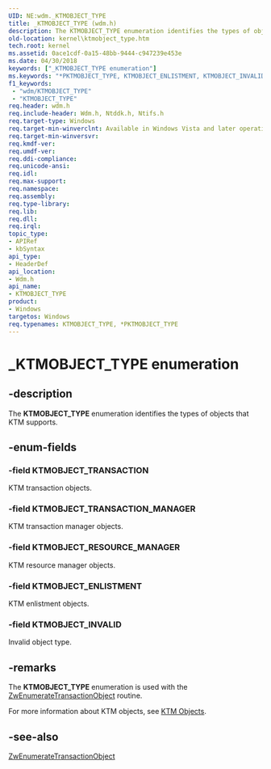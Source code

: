 ```yaml
---
UID: NE:wdm._KTMOBJECT_TYPE
title: _KTMOBJECT_TYPE (wdm.h)
description: The KTMOBJECT_TYPE enumeration identifies the types of objects that KTM supports.
old-location: kernel\ktmobject_type.htm
tech.root: kernel
ms.assetid: 0ace1cdf-0a15-48bb-9444-c947239e453e
ms.date: 04/30/2018
keywords: ["_KTMOBJECT_TYPE enumeration"]
ms.keywords: "*PKTMOBJECT_TYPE, KTMOBJECT_ENLISTMENT, KTMOBJECT_INVALID, KTMOBJECT_RESOURCE_MANAGER, KTMOBJECT_TRANSACTION, KTMOBJECT_TRANSACTION_MANAGER, KTMOBJECT_TYPE, KTMOBJECT_TYPE enumeration [Kernel-Mode Driver Architecture], PKTMOBJECT_TYPE, PKTMOBJECT_TYPE enumeration pointer [Kernel-Mode Driver Architecture], _KTMOBJECT_TYPE, kernel.ktmobject_type, ktm_ref_1f145c7b-775d-4d0f-b5cd-1e09f5c5b438.xml, wdm/KTMOBJECT_ENLISTMENT, wdm/KTMOBJECT_INVALID, wdm/KTMOBJECT_RESOURCE_MANAGER, wdm/KTMOBJECT_TRANSACTION, wdm/KTMOBJECT_TRANSACTION_MANAGER, wdm/KTMOBJECT_TYPE, wdm/PKTMOBJECT_TYPE"
f1_keywords:
 - "wdm/KTMOBJECT_TYPE"
 - "KTMOBJECT_TYPE"
req.header: wdm.h
req.include-header: Wdm.h, Ntddk.h, Ntifs.h
req.target-type: Windows
req.target-min-winverclnt: Available in Windows Vista and later operating system versions.
req.target-min-winversvr: 
req.kmdf-ver: 
req.umdf-ver: 
req.ddi-compliance: 
req.unicode-ansi: 
req.idl: 
req.max-support: 
req.namespace: 
req.assembly: 
req.type-library: 
req.lib: 
req.dll: 
req.irql: 
topic_type:
- APIRef
- kbSyntax
api_type:
- HeaderDef
api_location:
- Wdm.h
api_name:
- KTMOBJECT_TYPE
product:
- Windows
targetos: Windows
req.typenames: KTMOBJECT_TYPE, *PKTMOBJECT_TYPE
---
```


# _KTMOBJECT_TYPE enumeration


## -description


The <b>KTMOBJECT_TYPE</b> enumeration identifies the types of objects that KTM supports.


## -enum-fields




### -field KTMOBJECT_TRANSACTION

KTM transaction objects.


### -field KTMOBJECT_TRANSACTION_MANAGER

KTM transaction manager objects.


### -field KTMOBJECT_RESOURCE_MANAGER

KTM resource manager objects.


### -field KTMOBJECT_ENLISTMENT

KTM enlistment objects.


### -field KTMOBJECT_INVALID

Invalid object type.


## -remarks



The <b>KTMOBJECT_TYPE</b> enumeration is used with the <a href="https://docs.microsoft.com/windows-hardware/drivers/ddi/wdm/nf-wdm-ntenumeratetransactionobject">ZwEnumerateTransactionObject</a> routine.

For more information about KTM objects, see <a href="https://docs.microsoft.com/windows-hardware/drivers/kernel/ktm-objects">KTM Objects</a>.




## -see-also




<a href="https://docs.microsoft.com/windows-hardware/drivers/ddi/wdm/nf-wdm-ntenumeratetransactionobject">ZwEnumerateTransactionObject</a>
 

 

